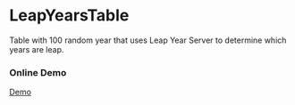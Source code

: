 LeapYearsTable
==============

Table with 100 random year that uses Leap Year Server to determine which years are leap.

<h3>Online Demo</h3>

[Demo](http://globalbombas.com.br/LeapYearTable/)
